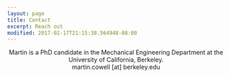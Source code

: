 ```yaml
---
layout: page
title: Contact
excerpt: Reach out
modified: 2017-02-17T21:15:38.564948-08:00
---
```


<center> Martin is a PhD candidate in the Mechanical Engineering Department at the University of California, Berkeley. </center>

<center> martin.cowell [at] berkeley.edu </center>
